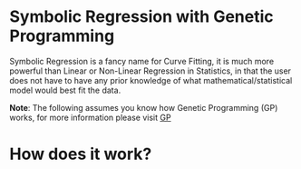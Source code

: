 # Symbolic Regression with Genetic Programming
Symbolic Regression is a fancy name for Curve Fitting, it is much more powerful
than Linear or Non-Linear Regression in Statistics, in that the user does not
have to have any prior knowledge of what mathematical/statistical model would
best fit the data.

**Note**: The following assumes you know how Genetic Programming (GP) works, for
more information please visit [GP][1]


# How does it work?



[1]: http://
